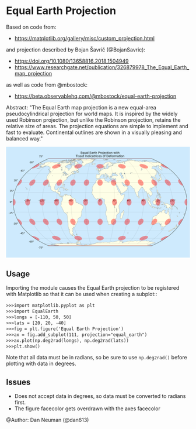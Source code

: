 Equal Earth Projection
======================

Based on code from:
* https://matplotlib.org/gallery/misc/custom_projection.html

and projection described by Bojan Šavrič (@BojanSavric):
* https://doi.org/10.1080/13658816.2018.1504949
* https://www.researchgate.net/publication/326879978_The_Equal_Earth_map_projection

as well as code from @mbostock:
* https://beta.observablehq.com/@mbostock/equal-earth-projection

Abstract:
    "The Equal Earth map projection is a new equal-area pseudocylindrical
     projection for world maps. It is inspired by the widely used Robinson
     projection, but unlike the Robinson projection, retains the relative size
     of areas. The projection equations are simple to implement and fast to
     evaluate. Continental outlines are shown in a visually pleasing and
     balanced way."

![Example](charts/Equal_Earth_Tissot.png)

Usage
-----
Importing the module causes the Equal Earth projection to be registered with
Matplotlib so that it can be used when creating a subplot::

    >>>import matplotlib.pyplot as plt
    >>>import EqualEarth
    >>>longs = [-110, 50, 50]
    >>>lats = [20, 20, -40]
    >>>fig = plt.figure('Equal Earth Projection')
    >>>ax = fig.add_subplot(111, projection="equal_earth")
    >>>ax.plot(np.deg2rad(longs), np.deg2rad(lats))
    >>>plt.show()

Note that all data must be in radians, so be sure to use ``np.deg2rad()``
before plotting with data in degrees.

Issues
------
* Does not accept data in degrees, so data must be converted to radians first.
* The figure facecolor gets overdrawn with the axes facecolor

@Author: Dan Neuman (@dan613)


